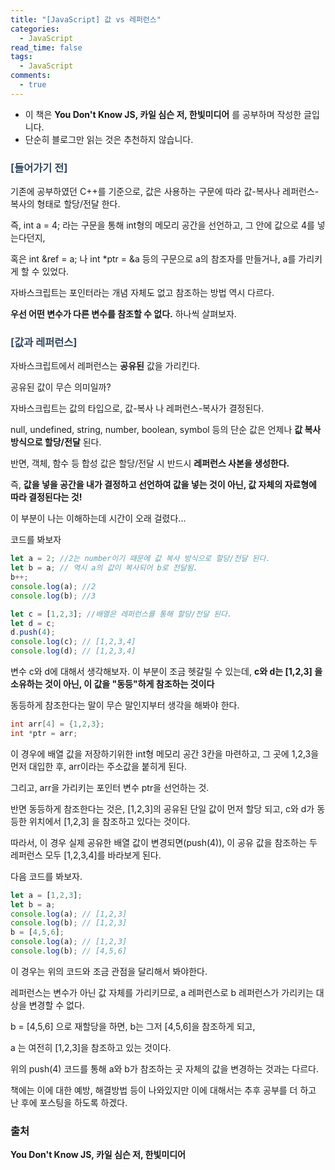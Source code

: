 ```yaml
---
title: "[JavaScript] 값 vs 레퍼런스"
categories:
  - JavaScript
read_time: false
tags:
  - JavaScript
comments:
  - true
---
```


* 이 책은 __You Don't Know JS, 카일 심슨 저, 한빛미디어__ 를 공부하며 작성한 글입니다.
* 단순히 블로그만 읽는 것은 추천하지 않습니다.

### <span style="color:#34495e">[들어가기 전]</span>

기존에 공부하였던 C++를 기준으로, 값은 사용하는 구문에 따라 값-복사나 레퍼런스-복사의 형태로 할당/전달 한다.

즉, int a = 4; 라는 구문을 통해 int형의 메모리 공간을 선언하고, 그 안에 값으로 4를 넣는다던지,

혹은 int &ref = a; 나 int *ptr = &a 등의 구문으로 a의 참조자를 만들거나, a를 가리키게 할 수 있었다.

자바스크립트는 포인터라는 개념 자체도 없고 참조하는 방법 역시 다르다. 

__우선 어떤 변수가 다른 변수를 참조할 수 없다.__ 하나씩 살펴보자.

### <span style="color:#34495e">[값과 레퍼런스]</span>

자바스크립트에서 레퍼런스는 __공유된__ 값을 가리킨다.

공유된 값이 무슨 의미일까?

자바스크립트는 값의 타입으로, 값-복사 나 레퍼런스-복사가 결정된다.

null, undefined, string, number, boolean, symbol 등의 단순 값은 언제나 __값 복사 방식으로 할당/전달__ 된다.

반면, 객체, 함수 등 합성 값은 할당/전달 시 반드시 __레퍼런스 사본을 생성한다.__

즉, __값을 넣을 공간을 내가 결정하고 선언하여 값을 넣는 것이 아닌, 값 자체의 자료형에 따라 결정된다는 것!__

이 부분이 나는 이해하는데 시간이 오래 걸렸다...

코드를 봐보자

```javascript
let a = 2; //2는 number이기 때문에 값 복사 방식으로 할당/전달 된다.
let b = a; // 역시 a의 값이 복사되어 b로 전달됨.
b++;
console.log(a); //2
console.log(b); //3

let c = [1,2,3]; //배열은 레퍼런스를 통해 할당/전달 된다.
let d = c;
d.push(4);
console.log(c); // [1,2,3,4]
console.log(d); // [1,2,3,4]
```

변수 c와 d에 대해서 생각해보자. 이 부분이 조금 헷갈릴 수 있는데, __c와 d는 [1,2,3] 을 소유하는 것이 아닌, 이 값을 "동등"하게 참조하는 것이다__

동등하게 참조한다는 말이 무슨 말인지부터 생각을 해봐야 한다.

```cpp
int arr[4] = {1,2,3};
int *ptr = arr;
```

이 경우에 배열 값을 저장하기위한 int형 메모리 공간 3칸을 마련하고, 그 곳에 1,2,3을 먼저 대입한 후, arr이라는 주소값을 붙히게 된다.

그리고, arr을 가리키는 포인터 변수 ptr을 선언하는 것.

반면 동등하게 참조한다는 것은, [1,2,3]의 공유된 단일 값이 먼저 할당 되고, c와 d가 동등한 위치에서 [1,2,3] 을 참조하고 있다는 것이다.

따라서, 이 경우 실제 공유한 배열 값이 변경되면(push(4)), 이 공유 값을 참조하는 두 레퍼런스 모두 [1,2,3,4]를 바라보게 된다.

다음 코드를 봐보자.

```javascript
let a = [1,2,3];
let b = a;
console.log(a); // [1,2,3]
console.log(b); // [1,2,3]
b = [4,5,6];
console.log(a); // [1,2,3]
console.log(b); // [4,5,6]
```

이 경우는 위의 코드와 조금 관점을 달리해서 봐야한다.

레퍼런스는 변수가 아닌 값 자체를 가리키므로, a 레퍼런스로 b 레퍼런스가 가리키는 대상을 변경할 수 없다.

b = [4,5,6] 으로 재할당을 하면, b는 그저 [4,5,6]을 참조하게 되고,

a 는 여전히 [1,2,3]을 참조하고 있는 것이다.

위의 push(4) 코드를 통해 a와 b가 참조하는 곳 자체의 값을 변경하는 것과는 다르다.

책에는 이에 대한 예방, 해결방법 등이 나와있지만 이에 대해서는 추후 공부를 더 하고 난 후에 포스팅을 하도록 하겠다.

### 출처

__You Don't Know JS, 카일 심슨 저, 한빛미디어__